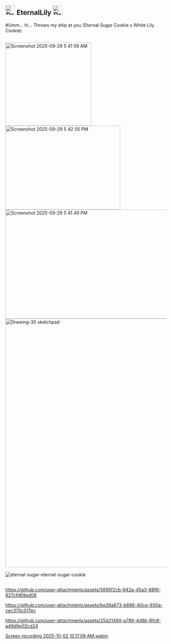## <img width="30" height="30" alt="Drawing-37 sketchpad (1)" src="https://github.com/user-attachments/assets/c600b03d-e1b3-4bb2-84d5-370cf33c4939" /> EternalLily <img width="30" height="30" alt="Drawing-37 sketchpad" src="https://github.com/user-attachments/assets/4af08551-933d-4592-847a-6f23e02d2861" />

#Umm... hi... Throws my ship at you (Eternal Sugar Cookie x White Lily Cookie)
##
<img width="268" height="259" alt="Screenshot 2025-09-29 5 41 59 AM" src="https://github.com/user-attachments/assets/4aca3b4a-ec2e-45a2-bb7c-f757651a0fde" />
<img width="359" height="261" alt="Screenshot 2025-09-29 5 42 05 PM" src="https://github.com/user-attachments/assets/6c46a1c5-bbeb-4e13-8517-7945bda606e0" />
<img width="554" height="340" alt="Screenshot 2025-09-29 5 41 49 PM" src="https://github.com/user-attachments/assets/9e1dd8eb-6d9f-4252-9322-46af152d873b" />
<img width="988" height="775" alt="Drawing-30 sketchpad" src="https://github.com/user-attachments/assets/c5d7dc7d-486e-483c-bdcc-edb7a5eb1ac3" />

![eternal-sugar-eternal-sugar-cookie](https://github.com/user-attachments/assets/7092d5cf-7e72-4176-a6a1-8bae95b98d3b)



## 

https://github.com/user-attachments/assets/5895f2cb-942a-45a3-88f6-827cfd69ed08



https://github.com/user-attachments/assets/be39a673-b686-40ce-930a-cec370c017ec




https://github.com/user-attachments/assets/25d21490-a789-4d9b-8fc8-a49d6e02cd24


[Screen recording 2025-10-02 10.17.09 AM.webm](https://github.com/user-attachments/assets/8858b51f-64c7-491b-be7b-bd777c5334cd)



